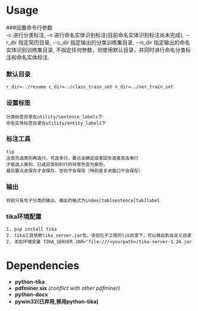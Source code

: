 # Usage
 ###设置命令行参数   
    -c 进行分类标注, 
    -n 进行命名实体识别标注(目前命名实体识别标注尚未完成), 
    --r_dir 指定简历目录,
    --c_dir 指定输出的分类训练集目录, 
    --n_dir 指定输出的命名实体识别训练集目录,
    不指定任何参数，则使用默认目录，并同时进行命名分类标注和命名实体标注. 
### 默认目录
    r_dir=../resume c_dir=../class_train_set n_dir=../ner_train_set
### 设置标签
    分类标签目录在utility/sentence_labels下
    命名实体标签目录在utility/entity_labels下
### 标注工具
    tip 
    注意先选类别再选行，可选多行，要点击确定或者回车或者双击单行
    才能选上类别，已选定类别的行的背景色变为紫色，
    最后要点击保存才会保存，否则不会保存（特别是关闭窗口不会保存）
### 输出
    目前只有句子分类的输出，输出的格式为index[tab]sentence[tab]label
### tika环境配置
    1. pip install tika
    2. tika工具依赖tika_server.jar包，该包位于工程的lib目录下，可以移出到自定义目录
    2. 添加环境变量 TIKA_SERVER_JAR="file:///<yourpath>/tika-server-1.24.jar
# Dependencies
* **python-tika** 
* **pdfminer.six**   *(conflict with other pdfminer)*
* **python-docx**
* **pywin32(已弃用,换用python-tika)**


